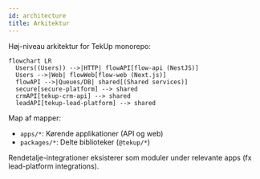 ```yaml
---
id: architecture
title: Arkitektur
---
```


Høj-niveau arkitektur for TekUp monorepo:

```mermaid
flowchart LR
  Users((Users)) -->|HTTP| flowAPI[flow-api (NestJS)]
  Users -->|Web| flowWeb[flow-web (Next.js)]
  flowAPI -->|Queues/DB| shared[(Shared services)]
  secure[secure-platform] --> shared
  crmAPI[tekup-crm-api] --> shared
  leadAPI[tekup-lead-platform] --> shared
```

Map af mapper:
- `apps/*`: Kørende applikationer (API og web)
- `packages/*`: Delte biblioteker (`@tekup/*`)

Rendetalje-integrationer eksisterer som moduler under relevante apps (fx lead-platform integrations).
